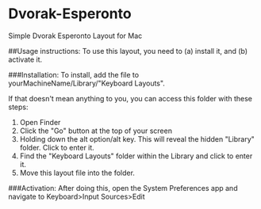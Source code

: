 # Dvorak-Esperonto
Simple Dvorak Esperonto Layout for Mac


##Usage instructions:
To use this layout, you need to (a) install it, and (b) activate it.

###Installation:
To install, add the file to yourMachineName/Library/"Keyboard Layouts".

If that doesn't mean anything to you, you can access this folder with these steps:
1) Open Finder
2) Click the "Go" button at the top of your screen
3) Holding down the alt option/alt key. This will reveal the hidden "Library" folder. Click to enter it.
5) Find the "Keyboard Layouts" folder within the Library and click to enter it.
6) Move this layout file into the folder.

###Activation:
After doing this, open the System Preferences app and navigate to Keyboard>Input Sources>Edit
